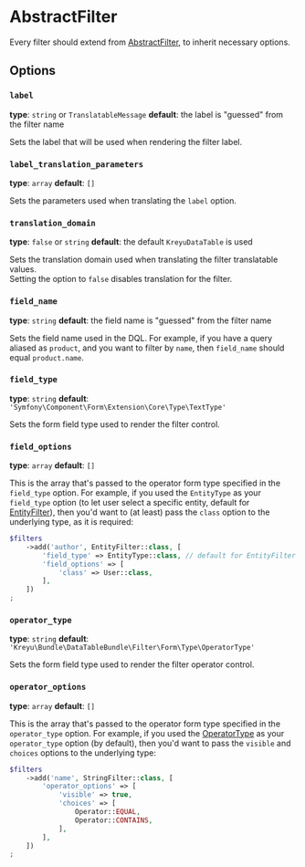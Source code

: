 # AbstractFilter

Every filter should extend from [AbstractFilter](../../../src/Bridge/Doctrine/Orm/Filter/AbstractFilter.php), to inherit necessary options.

## Options

### `label`

**type**: `string` or `TranslatableMessage` **default**: the label is "guessed" from the filter name

Sets the label that will be used when rendering the filter label.

### `label_translation_parameters`

**type**: `array` **default**: `[]`

Sets the parameters used when translating the `label` option.

### `translation_domain`

**type**: `false` or `string` **default**: the default `KreyuDataTable` is used

Sets the translation domain used when translating the filter translatable values.  
Setting the option to `false` disables translation for the filter.

### `field_name`

**type**: `string` **default**: the field name is "guessed" from the filter name

Sets the field name used in the DQL. For example, if you have a query aliased as `product`, and you want to filter by `name`, then `field_name` should equal `product.name`.

[//]: # (TODO: Change it to something like alias or anything more obvious, because this sounds like a **form field** name)

### `field_type`

**type**: `string` **default**: `'Symfony\Component\Form\Extension\Core\Type\TextType'`

Sets the form field type used to render the filter control. 

### `field_options`

**type**: `array` **default**: `[]`

This is the array that's passed to the operator form type specified in the `field_type` option.
For example, if you used the `EntityType` as your `field_type` option (to let user select a specific entity, default for [EntityFilter](../doctrine/orm/entity.md)),
then you'd want to (at least) pass the `class` option to the underlying type, as it is required:

```php
$filters
    ->add('author', EntityFilter::class, [
        'field_type' => EntityType::class, // default for EntityFilter
        'field_options' => [
            'class' => User::class,
        ],    
    ])
;
```


### `operator_type`

**type**: `string` **default**: `'Kreyu\Bundle\DataTableBundle\Filter\Form\Type\OperatorType'`

Sets the form field type used to render the filter operator control.

### `operator_options`

**type**: `array` **default**: `[]`

This is the array that's passed to the operator form type specified in the `operator_type` option.
For example, if you used the [OperatorType](../../../src/Filter/Form/Type/OperatorType.php) as your `operator_type` option (by default), 
then you'd want to pass the `visible` and `choices` options to the underlying type:

```php
$filters
    ->add('name', StringFilter::class, [
        'operator_options' => [
            'visible' => true,
            'choices' => [
                Operator::EQUAL,
                Operator::CONTAINS,
            ],
        ],    
    ])
;
```
